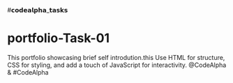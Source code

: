 #𝗰𝗼𝗱𝗲𝗮𝗹𝗽𝗵𝗮_𝘁𝗮𝘀𝗸𝘀
# portfolio-Task-01
This portfolio showcasing brief self introdution.this Use HTML for structure, CSS for styling, and add a touch of JavaScript for interactivity. 
@CodeAlpha & #CodeAlpha
